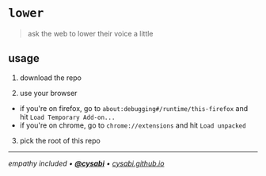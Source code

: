 # `lower`
> ask the web to lower their voice a little

## usage
1. download the repo

2. use your browser
- if you're on firefox, go to `about:debugging#/runtime/this-firefox` and hit `Load Temporary Add-on...`
- if you're on chrome, go to `chrome://extensions` and hit `Load unpacked`

3. pick the root of this repo

---

*empathy included • [**@cysabi**](https://github.com/cysabi) • [cysabi.github.io](https://cysabi.github.io)*
